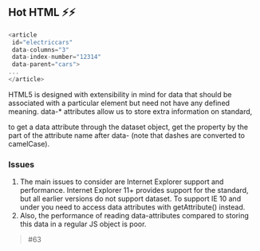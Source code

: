  ## Hot HTML ⚡️⚡️
 
 ```javascript 
 <article
  id="electriccars"
  data-columns="3"
  data-index-number="12314"
  data-parent="cars">
...
</article>
  ```

  HTML5 is designed with extensibility in mind for data that should be associated with a particular element but need not have any defined meaning. data-* attributes allow us to store extra information on standard,

to get a data attribute through the dataset object, get the property by the part of the attribute name after data- (note that dashes are converted to camelCase).

### Issues
1. The main issues to consider are Internet Explorer support and performance. Internet Explorer 11+ provides support for the standard, but all earlier versions do not support dataset. To support IE 10 and under you need to access data attributes with getAttribute() instead. 
2. Also, the performance of reading data-attributes compared to storing this data in a regular JS object is poor.

> #63
